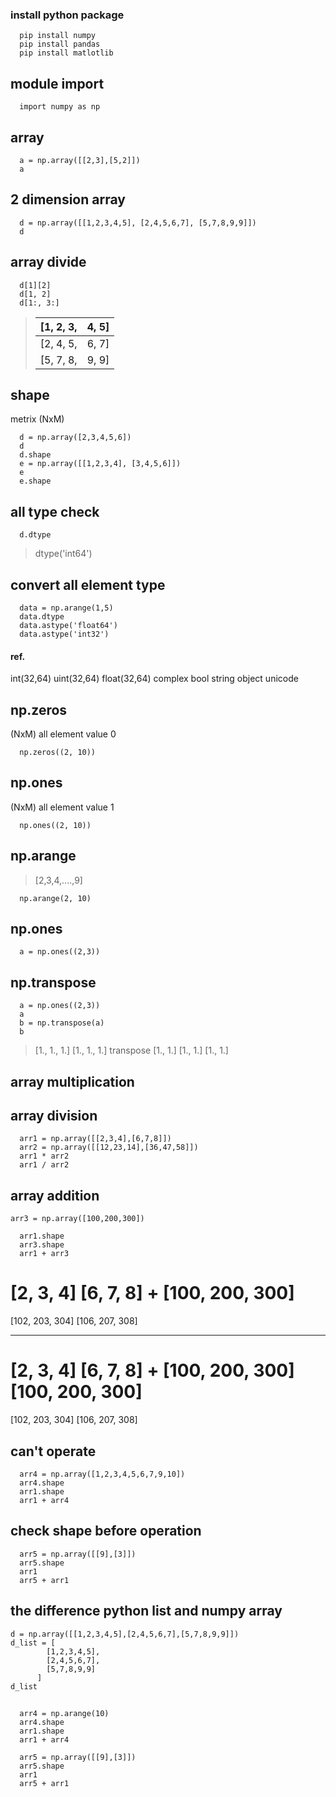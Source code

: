 
### install python package
```
  pip install numpy
  pip install pandas
  pip install matlotlib
```

## module import
```
  import numpy as np
```

## array
```
  a = np.array([[2,3],[5,2]])
  a
```


## 2 dimension array
```
  d = np.array([[1,2,3,4,5], [2,4,5,6,7], [5,7,8,9,9]])
  d
```

## array divide
```
  d[1][2]
  d[1, 2]
  d[1:, 3:]
```

> [1, 2, 3,|4, 5]
> ---------|-----
> [2, 4, 5,|6, 7]
> [5, 7, 8,|9, 9]



## shape
metrix (NxM)
```
  d = np.array([2,3,4,5,6])
  d
  d.shape
  e = np.array([[1,2,3,4], [3,4,5,6]])
  e
  e.shape
```

## all type check
```
  d.dtype
```
> dtype('int64')

## convert all element type
```
  data = np.arange(1,5)
  data.dtype
  data.astype('float64')
  data.astype('int32')
```
#### ref.
int(32,64)
uint(32,64)
float(32,64)
complex
bool
string
object
unicode


## np.zeros
(NxM) all element value 0
```
  np.zeros((2, 10))
```

## np.ones
(NxM) all element value 1
```
  np.ones((2, 10))
```

## np.arange
> [2,3,4,....,9]
```
  np.arange(2, 10)
```

## np.ones
```
  a = np.ones((2,3))
```


## np.transpose
```
  a = np.ones((2,3))
  a
  b = np.transpose(a)
  b
```
> [1., 1., 1.]
> [1., 1., 1.]
> transpose
> [1., 1.]
> [1., 1.]
> [1., 1.]


## array multiplication
## array division

```
  arr1 = np.array([[2,3,4],[6,7,8]])
  arr2 = np.array([[12,23,14],[36,47,58]])
  arr1 * arr2
  arr1 / arr2
```


## array addition

```
arr3 = np.array([100,200,300])
```

```
  arr1.shape
  arr3.shape
  arr1 + arr3
```
[2, 3, 4]
[6, 7, 8]
+
[100, 200, 300]
=
[102, 203, 304]
[106, 207, 308]

----------------


[2, 3, 4]
[6, 7, 8]
+
[100, 200, 300]
[100, 200, 300]
=
[102, 203, 304]
[106, 207, 308]


## can't operate
```
  arr4 = np.array([1,2,3,4,5,6,7,9,10])
  arr4.shape
  arr1.shape
  arr1 + arr4
```


## check shape before operation
```
  arr5 = np.array([[9],[3]])
  arr5.shape
  arr1
  arr5 + arr1
```

## the difference python list and numpy array
```
d = np.array([[1,2,3,4,5],[2,4,5,6,7],[5,7,8,9,9]])
d_list = [
        [1,2,3,4,5],
        [2,4,5,6,7],
        [5,7,8,9,9]
      ]
d_list
```

##
```
  arr4 = np.arange(10)
  arr4.shape
  arr1.shape
  arr1 + arr4
```

```
  arr5 = np.array([[9],[3]])
  arr5.shape
  arr1
  arr5 + arr1
```
